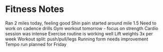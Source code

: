 # Fitness Notes

Ran 2 miles today, feeling good
Shin pain started around mile 1.5
Need to work on cadence drills
Gym workout tomorrow - focus on strength
Cardio session was intense
Exercise routine is working well
Lift weights 3x per week
Workout split: push/pull/legs
Running form needs improvement
Tempo run planned for Friday
